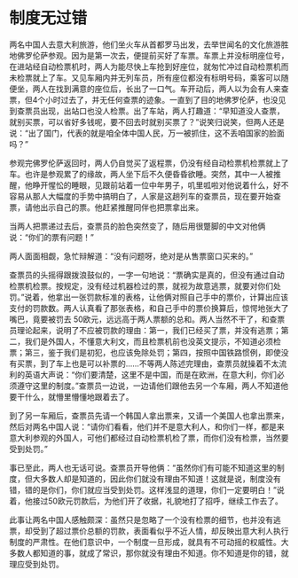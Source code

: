 # 制度无过错

两名中国人去意大利旅游，他们坐火车从首都罗马出发，去举世闻名的文化旅游胜地佛罗伦萨参观。因为是第一次去，便提前买好了车票。车票上并没标明座位号，在进站经自动检票机时，两人为能尽快上车抢到好座位，就匆忙冲过自动检票机而未检票就上了车。又见车厢内并无列车员，所有座位都没有标明号码，乘客可以随便坐，两人在找到满意的座位后，长出了一口气。车开动后，两人以为会有人来查票，但4个小时过去了，并无任何查票的迹象。一直到了目的地佛罗伦萨，也没见到查票员出现，出站口也没人检票。出了车站，两人打趣道：“早知道没人查票，就别买票，可以省好多钱呢，要不回去时就别买票了？”说笑归说笑，但两人还是说：“出了国门，代表的就是咱全体中国人民，万一被抓住，这不丢咱国家的脸面吗？” 

参观完佛罗伦萨返回时，两人仍自觉买了返程票，仍没有经自动检票机检票就上了车。也许是参观累了的缘故，两人坐下后不久便昏昏欲睡。突然，其中一人被推醒，他睁开惺忪的睡眼，见跟前站着一位中年男子，叽里呱啦对他说着什么，好不容易从那人大幅度的手势中搞明白了，人家是这趟列车的查票员，现在要开始查票，请他出示自己的票。他赶紧推醒同伴也把票拿出来。 

当两人把票递过去后，查票员的脸色突然变了，随后用很蹩脚的中文对他俩说：“你们的票有问题！” 

两人面面相觑，急忙辩解道：“没有问题呀，绝对是从售票窗口买来的。” 

查票员的头摇得跟拨浪鼓似的，一字一句地说：“票确实是真的，但没有通过自动检票机检票。按规定，没有经过机器检过的票，就视为故意逃票，就要对你们处罚。”说着，他拿出一张罚款标准的表格，让他俩对照自己手中的票价，计算出应该支付的罚款数。两人认真看了那张表格，和自己手中的票价换算后，惊愕地张大了嘴巴，竟要被罚去 50欧元，远远高于两人票额的总和。两人当然不干了，和查票员理论起来，说明了不应被罚款的理由：第一，我们已经买了票，并没有逃票；第二，我们是外国人，不懂意大利文，而且检票机前也没英文提示，不知道必须检票；第三，鉴于我们是初犯，也应该免除处罚；第四，按照中国铁路惯例，即使没有买票，到了车上也是可以补票的……不等两人陈述完理由，查票员就操着不太流利的英语大声说：“你们要清楚，这里不是中国，而是在欧洲，在意大利，你们必须遵守这里的制度。”查票员一边说，一边请他们跟他去另一个车厢，两人不知道他要干什么，就懵里懵懂地跟着去了。 

到了另一车厢后，查票员先请一个韩国人拿出票来，又请一个美国人也拿出票来，然后对两名中国人说：“请你们看看，他们并不是意大利人，和你们一样，都是来意大利参观的外国人，可他们都经过自动检票机检了票，而你们没有检票，当然要受到处罚。” 

事已至此，两人也无话可说。查票员开导他俩：“虽然你们有可能不知道这里的制度，但大多数人却是知道的，因此你们就没有理由不知道！这就是说，制度没有错，错的是你们，你们就应当受到处罚。这样浅显的道理，你们一定要明白！”说着，他接过50欧元罚款后，为他们开了收据，礼貌地打了招呼，继续工作去了。 

此事让两名中国人感触颇深：虽然只是忽略了一个没有检票的细节，也并没有逃票，却受到了超过票价总额的罚款，表面看似乎不近人情，却反映出意大利人执行制度的严肃性。在他们意识中，一个制度一旦形成，就具有不可动摇的权威性。大多数人都知道的事，就成了常识，那你就没有理由不知道。你不知道是你的错，就理应受到处罚。